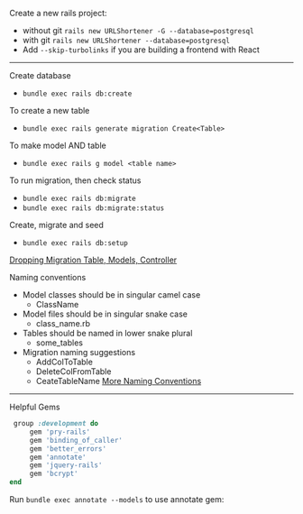 
Create a new rails project:
  * without git ```rails new URLShortener -G --database=postgresql```
  * with git ```rails new URLShortener --database=postgresql```
  * Add ```--skip-turbolinks``` if you are building a frontend with React

---

Create database
  * ```bundle exec rails db:create```

To create a new table
  * ```bundle exec rails generate migration Create<Table>```

To make model AND table
  * ```bundle exec rails g model <table name>```

To run migration, then check status
  * ```bundle exec rails db:migrate```
  * ```bundle exec rails db:migrate:status```

Create, migrate and seed
  * ```bundle exec rails db:setup```

[Dropping Migration Table, Models, Controller](https://gist.github.com/chand/3c646d7ef8f32599ea17ae37c6ebde86)

Naming conventions
  * Model classes should be in singular camel case
    * ClassName
  * Model files should be in singular snake case
    * class_name.rb
  * Tables should be named in lower snake plural
    * some_tables
  * Migration naming suggestions
    * AddColToTable
    * DeleteColFromTable 
    * CeateTableName
[More Naming Conventions](https://gist.github.com/iangreenleaf/b206d09c587e8fc6399e)

---

Helpful Gems
```ruby
 group :development do
     gem 'pry-rails'
     gem 'binding_of_caller'
     gem 'better_errors'
     gem 'annotate'
     gem 'jquery-rails'
     gem 'bcrypt'
end
```

Run  ```bundle exec annotate --models``` to use annotate gem:



